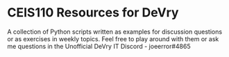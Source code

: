 # CEIS110 Resources for DeVry
A collection of Python scripts written as examples for discussion questions or as exercises in weekly topics.
Feel free to play around with them or ask me questions in the Unofficial DeVry IT Discord - joeerror#4865
